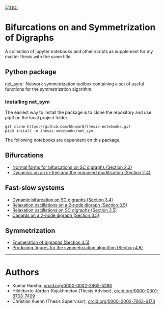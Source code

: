 [![DOI](https://zenodo.org/badge/189004995.svg)](https://zenodo.org/badge/latestdoi/189004995)


# Bifurcations on and Symmetrization of Digraphs

A collection of jupyter notebooks and other scripts as supplement for my master thesis with the same title.

## Python package
[net_sym](https://github.com/hkumar6/thesis-notebooks/blob/master/net_sym/net_sym/net_sym.py) : Network symmetrization toolbox containing a set of useful functions for the symmetrization algorithm.

### Installing **net_sym**

The easiest way to install the package is to clone the repository and use pip3 on the local project folder.
```
git clone https://github.com/hkumar6/thesis-notebooks.git
pip3 install -e thesis-notebooks/net_sym
```

The following notebooks are dependent on this package.

## Bifurcations

* [Normal forms for bifurcations on SC digraphs (Section 2.3)](https://github.com/hkumar6/thesis-notebooks/blob/master/normal_forms_consensus.ipynb)
* [Dynamics on an in-tree and the proposed modification (Section 2.4)](https://github.com/hkumar6/thesis-notebooks/blob/master/conjecture.ipynb)

## Fast-slow systems

* [Dynamic bifurcation on SC digraphs (Section 3.4)](https://github.com/hkumar6/thesis-notebooks/blob/master/dynamic_bifurcation.ipynb)
* [Relaxation oscillations on a 2-node digraph (Section 3.5)](https://github.com/hkumar6/thesis-notebooks/blob/master/fast_slow.m)
* [Relaxation oscillations on SC digraphs (Section 3.5)](https://github.com/hkumar6/thesis-notebooks/blob/master/fast_slow_connected.ipynb)
* [Canards on a 2-node digraph (Section 3.5)](https://github.com/hkumar6/thesis-notebooks/blob/master/canards.m)

## Symmetrization

* [Enumeration of digraphs (Section 4.5)](https://github.com/hkumar6/thesis-notebooks/blob/master/all_digraphs.py)
* [Producing figures for the symmetrization algorithm (Section 4.6)](https://github.com/hkumar6/thesis-notebooks/blob/master/sym_conjecture.py)


----------------------

# Authors

- Kumar Harsha, [orcid.org/0000-0002-3865-5286](https://orcid.org/0000-0002-3865-5286)
- Hildeberto Jórdan-Kojakhmetov (Thesis Advisor), [orcid.org/0000-0001-8708-7409](https://orcid.org/0000-0001-8708-7409)
- Christian Kuehn (Thesis Supervisor), [orcid.org/0000-0002-7063-6173](https://orcid.org/0000-0002-7063-6173)

